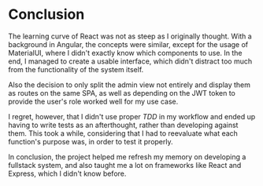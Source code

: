 # Conclusion

The learning curve of React was not as steep as I originally thought. With a background in Angular, the concepts were similar, except for the usage of MaterialUI, where I didn't exactly know which components to use. In the end, I managed to create a usable interface, which didn't distract too much from the functionality of the system itself.

Also the decision to only split the admin view not entirely and display them as routes on the same SPA, as well as depending on the JWT token to provide the user's role worked well for my use case.

I regret, however, that I didn't use proper *TDD* in my workflow and ended up having to write tests as an afterthought, rather than developing against them. This took a while, considering that I had to reevaluate what each function's purpose was, in order to test it properly.

In conclusion, the project helped me refresh my memory on developing a fullstack system, and also taught me a lot on frameworks like React and Express, which I didn't know before.
